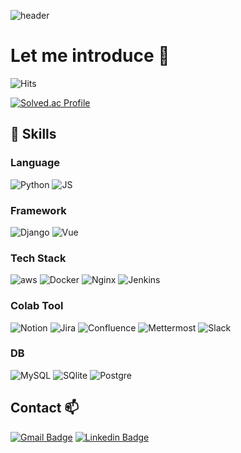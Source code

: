 ![header](https://capsule-render.vercel.app/api?type=waving&color=auto&height=300&section=header&text=Hi%20I'm%20SeokJun👋&fontSize=70)

# Let me introduce 🌱
![Hits](https://hits.seeyoufarm.com/api/count/incr/badge.svg?url=https%3A%2F%2Fgithub.com%2Fhyg4779&count_bg=%2379C83D&title_bg=%236FEB2B&icon=&icon_color=%23787A79&title=hits&edge_flat=false)

[![Solved.ac Profile](http://mazassumnida.wtf/api/v2/generate_badge?boj=hyg8702)](https://solved.ac/hyg8702/)


## 💪 Skills

### Language
![Python](https://img.shields.io/badge/python-3776AB.svg?&style=for-the-badge&logo=python&logoColor=white)
![JS](https://img.shields.io/badge/Javascript-F7DF1E.svg?&style=for-the-badge&logo=Javascript&logoColor=white)

### Framework
![Django](https://img.shields.io/badge/Django-092E20.svg?&style=for-the-badge&logo=Django&logoColor=white)
![Vue](https://img.shields.io/badge/Vue-4FC08D.svg?&style=for-the-badge&logo=vue.js&logoColor=white)


### Tech Stack
![aws](https://img.shields.io/badge/aws-232F3E.svg?&style=for-the-badge&logo=amazonaws&logoColor=white)
![Docker](https://img.shields.io/badge/Docker-2496ED.svg?&style=for-the-badge&logo=Docker&logoColor=white)
![Nginx](https://img.shields.io/badge/Nginx-009639.svg?&style=for-the-badge&logo=Nginx&logoColor=white)
![Jenkins](https://img.shields.io/badge/Jenkins-D24939.svg?&style=for-the-badge&logo=Jenkins&logoColor=white)


### Colab Tool
![Notion](https://img.shields.io/badge/Notion-000000.svg?&style=for-the-badge&logo=Notion&logoColor=white)
![Jira](https://img.shields.io/badge/Jira-0052CC.svg?&style=for-the-badge&logo=Jira&logoColor=white)
![Confluence](https://img.shields.io/badge/Confluence-172B4D.svg?&style=for-the-badge&logo=Confluence&logoColor=white)
![Mettermost](https://img.shields.io/badge/Mettermost-0058CC.svg?&style=for-the-badge&logo=Mattermost&logoColor=white)
![Slack](https://img.shields.io/badge/Slack-4A154B.svg?&style=for-the-badge&logo=Slack&logoColor=white)


### DB
![MySQL](https://img.shields.io/badge/MySQL-4479A1.svg?&style=for-the-badge&logo=MySQL&logoColor=white)
![SQlite](https://img.shields.io/badge/SQlite-003B57.svg?&style=for-the-badge&logo=SQlite&logoColor=white)
![Postgre](https://img.shields.io/badge/Postgresql-4169E1.svg?&style=for-the-badge&logo=Postgresql&logoColor=white)


## Contact 📫
[![Gmail Badge](https://img.shields.io/badge/Gmail-d14836?style=flat-square&logo=Gmail&logoColor=white&link=mailto:hongsj52496@gmail.com)](mailto:hongsj52496@gmail.com)
[![Linkedin Badge](https://img.shields.io/badge/linkedin-0A66C2?style=flat-square&logo=linkedin&logoColor=white)](https://www.linkedin.com/in/hongsj52496)

